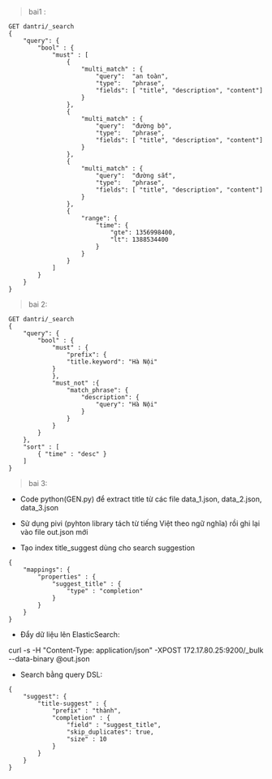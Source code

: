 > bai1 :
```
GET dantri/_search
{
    "query": {
        "bool" : {
            "must" : [
                {
                    "multi_match" : {
                        "query":  "an toàn",
                        "type":   "phrase",
                        "fields": [ "title", "description", "content"]
                    }
                },
                {
                    "multi_match" : {
                        "query":  "đường bộ",
                        "type":   "phrase",
                        "fields": [ "title", "description", "content"]
                    }
                },
                {
                    "multi_match" : {
                        "query":  "đường sắt",
                        "type":   "phrase",
                        "fields": [ "title", "description", "content"]
                    }
                },
                {
                    "range": {
                        "time": {
                            "gte": 1356998400,
                            "lt": 1388534400
                        }
                    }
                }
            ]
        }
    }
}
```

> bai 2:
```
GET dantri/_search
{
    "query": {
        "bool" : {
            "must" : {
                "prefix": {
                "title.keyword": "Hà Nội"
            }
            },
            "must_not" :{
                "match_phrase": {
                    "description": {
                        "query": "Hà Nội"
                    }
                }
            }
        }
    },
    "sort" : [
        { "time" : "desc" }
    ]
}
```
> bai 3:
- Code python(GEN.py) để extract title từ các file data_1.json, data_2.json, data_3.json

- Sử dụng pivi (pyhton library tách từ tiếng Việt theo ngữ nghĩa) rồi ghi lại vào file out.json mới

- Tạo index title_suggest dùng cho search suggestion
```
{
    "mappings": {
        "properties" : {
            "suggest_title" : {
                "type" : "completion"
            }
        }
    }
}
```
- Đẩy dữ liệu lên ElasticSearch:

curl -s -H "Content-Type: application/json" -XPOST 172.17.80.25:9200/_bulk --data-binary @out.json

- Search bằng query DSL:
```
{
    "suggest": {
        "title-suggest" : {
            "prefix" : "thành",
            "completion" : {
                "field" : "suggest_title",
                "skip_duplicates": true,
                "size" : 10
            }
        }
    }
}
```

